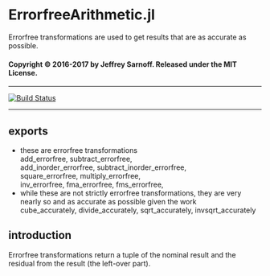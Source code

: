 # ErrorfreeArithmetic.jl
Errorfree transformations are used to get results that are as accurate as possible.


#### Copyright © 2016-2017 by Jeffrey Sarnoff.  Released under the MIT License.

-----

[![Build Status](https://travis-ci.org/JeffreySarnoff/ErrorfreeArithmetic.jl.svg?branch=master)](https://travis-ci.org/JeffreySarnoff/ErrorfreeArithmetic.jl)

-----

## exports

* these are errorfree transformations    
add_errorfree, subtract_errorfree,   
add_inorder_errorfree, subtract_inorder_errorfree,    
square_errorfree,  multiply_errorfree,    
inv_errorfree, fma_errorfree, fms_errorfree,    
* while these are not strictly errorfree transformations, they are very nearly so and as accurate as possible given the work  
cube_accurately, divide_accurately, sqrt_accurately, invsqrt_accurately    

## introduction

Errorfree transformations return a tuple of the nominal result and the residual from the result (the left-over part).    

